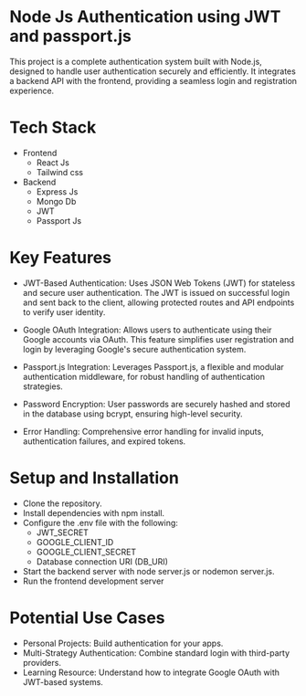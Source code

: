 
# Node Js Authentication using JWT and passport.js 
  This project is a complete authentication system built with Node.js, designed to handle user authentication securely and efficiently. It integrates a backend API with the frontend, providing a seamless login and registration experience.
# Tech Stack
* Frontend
   - React Js
   - Tailwind css
* Backend
   - Express Js
   - Mongo Db
   - JWT
   - Passport Js
 
# Key Features
* JWT-Based Authentication:
Uses JSON Web Tokens (JWT) for stateless and secure user authentication. The JWT is issued on successful login and sent back to the client, allowing protected routes and API endpoints to verify user identity.
* Google OAuth Integration:
Allows users to authenticate using their Google accounts via OAuth. This feature simplifies user registration and login by leveraging Google's secure authentication system.


* Passport.js Integration:
Leverages Passport.js, a flexible and modular authentication middleware, for robust handling of authentication strategies.

* Password Encryption:
 User passwords are securely hashed and stored in the database using bcrypt, ensuring high-level security.

* Error Handling:
Comprehensive error handling for invalid inputs, authentication failures, and expired tokens.


# Setup and Installation
* Clone the repository.
* Install dependencies with npm install.
* Configure the .env file with the following:
    - JWT_SECRET
    - GOOGLE_CLIENT_ID
    - GOOGLE_CLIENT_SECRET
    - Database connection URI (DB_URI)
* Start the backend server with node server.js or nodemon server.js.
* Run the frontend development server 

# Potential Use Cases
* Personal Projects: Build authentication for your apps.
* Multi-Strategy Authentication: Combine standard login with third-party providers.
* Learning Resource: Understand how to integrate Google OAuth with JWT-based systems.
